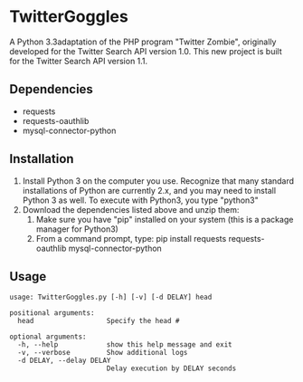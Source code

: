 TwitterGoggles
==============
A Python 3.3adaptation of the PHP program "Twitter Zombie", originally developed for the Twitter Search API 
version 1.0. This new project is built for the Twitter Search API version 1.1.

Dependencies
------------
- requests
- requests-oauthlib
- mysql-connector-python

Installation
------------
1. Install Python 3 on the computer you use.  Recognize that many standard installations of Python are currently
   2.x, and you may need to install Python 3 as well.  To execute with Python3, you type "python3"
2. Download the dependencies listed above and unzip them:
    1. Make sure you have "pip" installed on your system (this is a package manager for Python3) 
    2. From a command prompt, type: pip install requests requests-oauthlib mysql-connector-python

Usage
-----
```
usage: TwitterGoggles.py [-h] [-v] [-d DELAY] head

positional arguments:
  head                  Specify the head #

optional arguments:
  -h, --help            show this help message and exit
  -v, --verbose         Show additional logs
  -d DELAY, --delay DELAY
                        Delay execution by DELAY seconds
```


